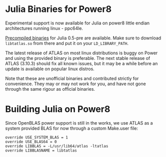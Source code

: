 # Julia Binaries for Power8

Experimental support is now available for Julia on power8 little
endian architectures running linux - ppc64le.

[Precompiled
binaries](https://drive.google.com/drive/u/0/folders/0B0rXlkvSbIfhR1RsbUV2VkpFMFk)
for Julia 0.5-pre are available. Make sure to download `libtatlas.so`
from there and put it on your `LD_LIBRARY_PATH`.

The latest release of ATLAS on most linux distributions is buggy on
Power and using the provided binary is preferable. The next stable
release of ATLAS (3.10.3) should fix all known issues, but it may be a
while before an update is available on popular linux distros.

Note that these are unofficial binaries and contributed strictly for
convenience. They may or may not work for you, and have not gone
through the same rigour as official binaries.

# Building Julia on Power8

Since OpenBLAS power support is still in the works, we use ATLAS as a
system provided BLAS for now through a custom Make.user file:

````
override USE_SYSTEM_BLAS = 1
override USE_BLAS64 = 0
override LIBBLAS = -L/usr/lib64/atlas -ltatlas
override LIBBLASNAME = libtatlas
````
